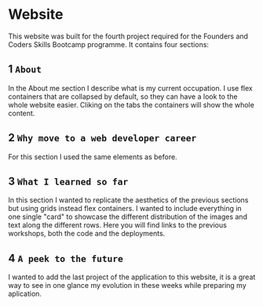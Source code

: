 # Website

This website was built for the fourth project required for the Founders and Coders Skills Bootcamp programme.
It contains four sections:

## 1 `About`
In the About me section I describe what is my current occupation. I use flex containers that are collapsed by default, so they can have a look to the whole website easier.
Cliking on the tabs the containers will show the whole content.

## 2 `Why move to a web developer career`
For this section I used the same elements as before.

## 3 `What I learned so far` 
In this section I wanted to replicate the aesthetics of the previous sections but using grids instead flex containers. I wanted to include everything in one single "card" to showcase the different distribution of the images and text along the different rows.
Here you will find links to the previous workshops, both the code and the deployments.

## 4 `A peek to the future` 
I wanted to add the last project of the application to this website, it is a great way to see in one glance my evolution in these weeks while preparing my aplication.